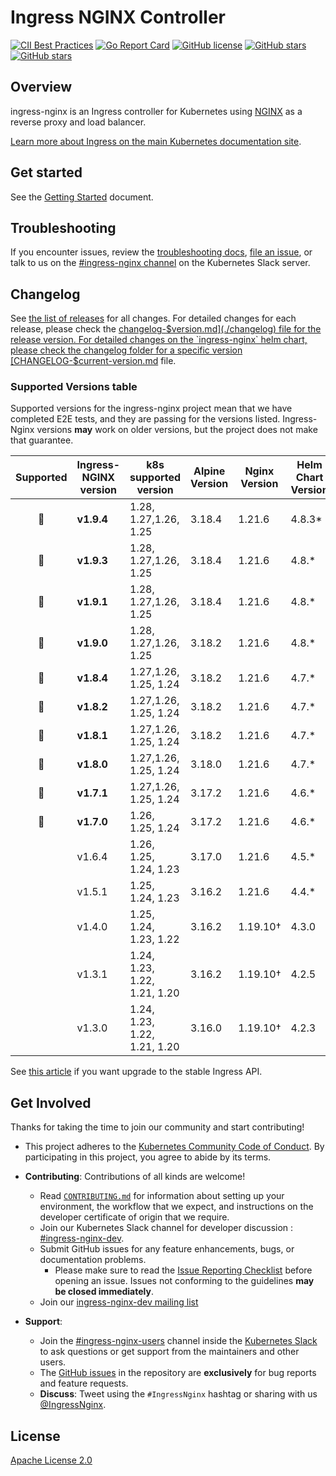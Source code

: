 # Ingress NGINX Controller

[![CII Best Practices](https://bestpractices.coreinfrastructure.org/projects/5691/badge)](https://bestpractices.coreinfrastructure.org/projects/5691)
[![Go Report Card](https://goreportcard.com/badge/github.com/kubernetes/ingress-nginx)](https://goreportcard.com/report/github.com/kubernetes/ingress-nginx)
[![GitHub license](https://img.shields.io/github/license/kubernetes/ingress-nginx.svg)](https://github.com/kubernetes/ingress-nginx/blob/main/LICENSE)
[![GitHub stars](https://img.shields.io/github/stars/kubernetes/ingress-nginx.svg)](https://github.com/kubernetes/ingress-nginx/stargazers)
[![GitHub stars](https://img.shields.io/badge/contributions-welcome-orange.svg)](https://github.com/kubernetes/ingress-nginx/blob/main/CONTRIBUTING.md)


## Overview

ingress-nginx is an Ingress controller for Kubernetes using [NGINX](https://www.nginx.org/) as a reverse proxy and load
balancer.

[Learn more about Ingress on the main Kubernetes documentation site](https://kubernetes.io/docs/concepts/services-networking/ingress/).

## Get started

See the [Getting Started](https://kubernetes.github.io/ingress-nginx/deploy/) document.

## Troubleshooting

If you encounter issues, review the [troubleshooting docs](docs/troubleshooting.md),
[file an issue](https://github.com/kubernetes/ingress-nginx/issues), or talk to us on the
[#ingress-nginx channel](https://kubernetes.slack.com/messages/ingress-nginx) on the Kubernetes Slack server.

## Changelog

See [the list of releases](https://github.com/kubernetes/ingress-nginx/releases) for all changes.
For detailed changes for each release, please check the [changelog-$version.md](./changelog) file for the release version.
For detailed changes on the `ingress-nginx` helm chart, please check the changelog folder for a specific version
[CHANGELOG-$current-version.md](./charts/ingress-nginx/changelog) file.

### Supported Versions table

Supported versions for the ingress-nginx project mean that we have completed E2E tests, and they are passing for
the versions listed. Ingress-Nginx versions **may** work on older versions, but the project does not make that guarantee.

|  Supported  | Ingress-NGINX version | k8s supported version        | Alpine Version | Nginx Version | Helm Chart Version |
|:--:|-----------------------|------------------------------|----------------|---------------|------------------------------|
| 🔄 | **v1.9.4**            | 1.28, 1.27,1.26, 1.25        | 3.18.4         | 1.21.6        | 4.8.3*                        |
| 🔄 | **v1.9.3**            | 1.28, 1.27,1.26, 1.25        | 3.18.4         | 1.21.6        | 4.8.*                        |
| 🔄 | **v1.9.1**            | 1.28, 1.27,1.26, 1.25        | 3.18.4         | 1.21.6        | 4.8.*                        |
| 🔄 | **v1.9.0**            | 1.28, 1.27,1.26, 1.25        | 3.18.2         | 1.21.6        | 4.8.*                        |
| 🔄 | **v1.8.4**            | 1.27,1.26, 1.25, 1.24        | 3.18.2         | 1.21.6        | 4.7.*                        |
| 🔄 | **v1.8.2**            | 1.27,1.26, 1.25, 1.24        | 3.18.2         | 1.21.6        | 4.7.*                        |
| 🔄 | **v1.8.1**            | 1.27,1.26, 1.25, 1.24        | 3.18.2         | 1.21.6        | 4.7.*              |
| 🔄 | **v1.8.0**            | 1.27,1.26, 1.25, 1.24        | 3.18.0         | 1.21.6        | 4.7.*              |
| 🔄 | **v1.7.1**            | 1.27,1.26, 1.25, 1.24        | 3.17.2         | 1.21.6        | 4.6.*              |
| 🔄 | **v1.7.0**            | 1.26, 1.25, 1.24             | 3.17.2         | 1.21.6        | 4.6.*              |
|    | v1.6.4                | 1.26, 1.25, 1.24, 1.23       | 3.17.0         | 1.21.6        | 4.5.*              |
|    | v1.5.1                | 1.25, 1.24, 1.23             | 3.16.2         | 1.21.6        | 4.4.*              |
|    | v1.4.0                | 1.25, 1.24, 1.23, 1.22       | 3.16.2         | 1.19.10†      | 4.3.0              |
|    | v1.3.1                | 1.24, 1.23, 1.22, 1.21, 1.20 | 3.16.2         | 1.19.10†      | 4.2.5              |
|    | v1.3.0                | 1.24, 1.23, 1.22, 1.21, 1.20 | 3.16.0         | 1.19.10†      | 4.2.3              |

See [this article](https://kubernetes.io/blog/2021/07/26/update-with-ingress-nginx/) if you want upgrade to the stable
Ingress API.

## Get Involved

Thanks for taking the time to join our community and start contributing!

- This project adheres to the [Kubernetes Community Code of Conduct](https://git.k8s.io/community/code-of-conduct.md).
  By participating in this project, you agree to abide by its terms.

- **Contributing**: Contributions of all kinds are welcome!

  - Read [`CONTRIBUTING.md`](CONTRIBUTING.md) for information about setting up your environment, the workflow that we
    expect, and instructions on the developer certificate of origin that we require.
  - Join our Kubernetes Slack channel for developer discussion : [#ingress-nginx-dev](https://kubernetes.slack.com/archives/C021E147ZA4).
  - Submit GitHub issues for any feature enhancements, bugs, or documentation problems.
    - Please make sure to read the [Issue Reporting Checklist](https://github.com/kubernetes/ingress-nginx/blob/main/CONTRIBUTING.md#issue-reporting-guidelines) before opening an issue. Issues not conforming to the guidelines **may be closed immediately**.
  - Join our [ingress-nginx-dev mailing list](https://groups.google.com/a/kubernetes.io/g/ingress-nginx-dev/c/ebbBMo-zX-w)

- **Support**:
  - Join the [#ingress-nginx-users](https://kubernetes.slack.com/messages/CANQGM8BA/) channel inside the [Kubernetes Slack](http://slack.kubernetes.io/) to ask questions or get support from the maintainers and other users.
  - The [GitHub issues](https://github.com/kubernetes/ingress-nginx/issues) in the repository are **exclusively** for bug reports and feature requests.
  - **Discuss**: Tweet using the `#IngressNginx` hashtag or sharing with us [@IngressNginx](https://twitter.com/IngressNGINX).

## License

[Apache License 2.0](https://github.com/kubernetes/ingress-nginx/blob/main/LICENSE)
